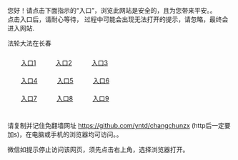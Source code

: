 您好！请点击下面指示的“入口”，浏览此网站是安全的，且为您带来平安。。 <br/>
点击入口后，请耐心等待， 过程中可能会出现无法打开的提示，请忽略，最终会进入网站. </br>

法轮大法在长春<br/>
<div style="padding:10px"><a style="margin:20px" target="_blank" href="https://d3w485tq5m7yia.cloudfront.net/2Qpsp?xwrpd" id="ccLink1" rel="nofollow">入口1</a> <a target="_blank" style="margin:20px" href="https://d1z9z8w40kugnb.cloudfront.net/2Qpsp?iwhcbffp" id="ccLink2" rel="nofollow">入口2</a> <a style="margin:20px" target="_blank" href="https://d2gfr64sy1unzv.cloudfront.net/2Qpsp?sqhhrm" id="ccLink3" rel="nofollow">入口3</a></div>

<div style="padding:10px" ><a style="margin:20px" target="_blank" href="https://d3w485tq5m7yia.cloudfront.net/2Qpsp?xwrpd" id="ccLink4" rel="nofollow">入口4</a> <a style="margin:20px" href="https://d1z9z8w40kugnb.cloudfront.net/2Qpsp?iwhcbffp" target="_blank" id="ccLink5" rel="nofollow">入口5</a> <a style="margin:20px" href="https://d2gfr64sy1unzv.cloudfront.net/2Qpsp?sqhhrm" target="_blank" id="ccLink6" rel="nofollow">入口6</a></div>

<div style="padding:10px"><a style="margin:20px" target="_blank" href="https://d3w485tq5m7yia.cloudfront.net/2Qpsp?xwrpd" id="ccLink7" rel="nofollow">入口7</a> <a style="margin:20px" href="https://d1z9z8w40kugnb.cloudfront.net/2Qpsp?iwhcbffp" target="_blank" id="ccLink8" rel="nofollow">入口8</a> <a style="margin:20px" target="_blank" href="https://d2gfr64sy1unzv.cloudfront.net/2Qpsp?sqhhrm" id="ccLink9" rel="nofollow">入口9</a></div>

<br/>



请复制并记住免翻墙网址 https://github.com/yntd/changchunzx (http后一定要加s)，在电脑或手机的浏览器均可访问。。<br/>

微信如提示停止访问该网页，须先点击右上角，选择浏览器打开。
